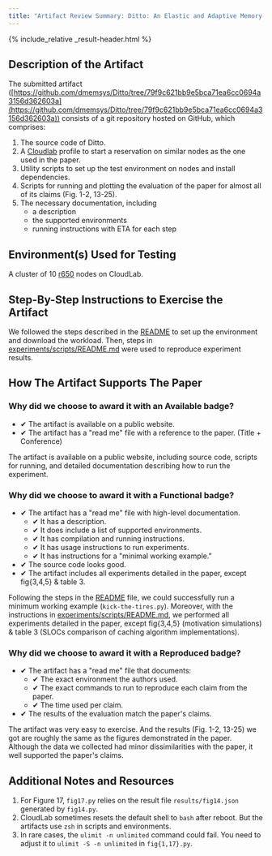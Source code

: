 ```yaml
---
title: "Artifact Review Summary: Ditto: An Elastic and Adaptive Memory-Disaggregated Caching System"
---
```


{% include_relative _result-header.html %}

## Description of the Artifact

The submitted artifact ([https://github.com/dmemsys/Ditto/tree/79f9c621bb9e5bca71ea6cc0694a3156d362603a](https://github.com/dmemsys/Ditto/tree/79f9c621bb9e5bca71ea6cc0694a3156d362603a)) consists of a git repository hosted on GitHub, which comprises:

1. The source code of Ditto.
2. A [Cloudlab](https://www.cloudlab.us/) profile to start a reservation on similar nodes as the one used in the paper.
3. Utility scripts to set up the test environment on nodes and install dependencies.
4. Scripts for running and plotting the evaluation of the paper for almost all of its claims (Fig. 1-2, 13-25).
5. The necessary documentation, including
   - a description
   - the supported environments
   - running instructions with ETA for each step

## Environment(s) Used for Testing

A cluster of 10 [r650](https://docs.cloudlab.us/hardware.html) nodes on CloudLab.

## Step-By-Step Instructions to Exercise the Artifact

We followed the steps described in the [README](https://github.com/dmemsys/Ditto/blob/79f9c621bb9e5bca71ea6cc0694a3156d362603a/README.md) to set up the environment and download the workload. Then, steps in [experiments/scripts/README.md](https://github.com/dmemsys/Ditto/blob/79f9c621bb9e5bca71ea6cc0694a3156d362603a/experiments/scripts/README.md) were used to reproduce experiment results.

## How The Artifact Supports The Paper

### Why did we choose to award it with an Available badge?

- ✔ The artifact is available on a public website.
- ✔ The artifact has a "read me" file with a reference to the paper.  (Title + Conference)

The artifact is available on a public website, including source code, scripts for running, and detailed documentation describing how to run the experiment.

### Why did we choose to award it with a Functional badge?

- ✔ The artifact has a "read me" file with high-level documentation.
  - ✔ It has a description.
  - ✔ It does include a list of supported environments.
  - ✔ It has compilation and running instructions.
  - ✔ It has usage instructions to run experiments.
  - ✔ It has instructions for a "minimal working example."
- ✔ The source code looks good.
- ✔ The artifact includes all experiments detailed in the paper, except fig{3,4,5} & table 3.

Following the steps in the [README](https://github.com/dmemsys/Ditto/blob/79f9c621bb9e5bca71ea6cc0694a3156d362603a/README.md) file, we could successfully run a minimum working example (`kick-the-tires.py`). Moreover, with the instructions in [experiments/scripts/README.md](https://github.com/dmemsys/Ditto/blob/79f9c621bb9e5bca71ea6cc0694a3156d362603a/experiments/scripts/README.md), we performed all experiments detailed in the paper, except fig{3,4,5} (motivation simulations) & table 3 (SLOCs comparison of caching algorithm implementations).

### Why did we choose to award it with a Reproduced badge?

- ✔ The artifact has a "read me" file that documents:
  - ✔ The exact environment the authors used.
  - ✔ The exact commands to run to reproduce each claim from the paper.
  - ✔ The time used per claim.
- ✔ The results of the evaluation match the paper's claims.

The artifact was very easy to exercise. And the results (Fig. 1-2, 13-25) we got are roughly the same as the figures demonstrated in the paper. Although the data we collected had minor dissimilarities with the paper, it well supported the paper's claims.

## Additional Notes and Resources

1. For Figure 17, `fig17.py` relies on the result file `results/fig14.json` generated by `fig14.py`.
2. CloudLab sometimes resets the default shell to `bash` after reboot. But the artifacts use `zsh` in scripts and environments.
3. In rare cases, the `ulimit -n unlimited` command could fail. You need to adjust it to `ulimit -S -n unlimited` in `fig{1,17}.py`.


